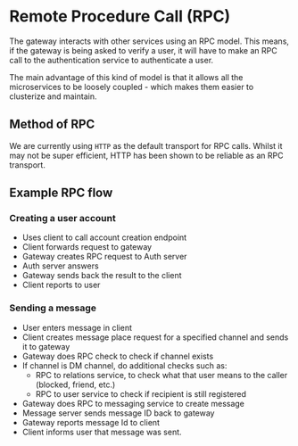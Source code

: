 # Remote Procedure Call (RPC)

The gateway interacts with other services using an RPC model. This means, if the gateway is being asked to verify a user, it will have to make an RPC call to the authentication service to authenticate a user.

The main advantage of this kind of model is that it allows all the microservices to be loosely coupled - which makes them easier to clusterize and maintain.

## Method of RPC

We are currently using `HTTP` as the default transport for RPC calls. Whilst it may not be super efficient, HTTP has been shown to be reliable as an RPC transport. 

## Example RPC flow

### Creating a user account

- Uses client to call account creation endpoint
- Client forwards request to gateway
- Gateway creates RPC request to Auth server
- Auth server answers
- Gateway sends back the result to the client
- Client reports to user

### Sending a message

- User enters message in client
- Client creates message place request for a specified channel and sends it to gateway
- Gateway does RPC check to check if channel exists
- If channel is DM channel, do additional checks such as:
  - RPC to relations service, to check what that user means to the caller (blocked, friend, etc.)
  - RPC to user service to check if recipient is still registered
- Gateway does RPC to messaging service to create message
- Message server sends message ID back to gateway
- Gateway reports message Id to client
- Client informs user that message was sent.